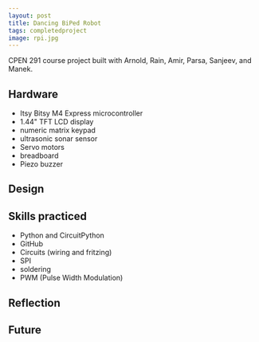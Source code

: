```yaml
---
layout: post
title: Dancing BiPed Robot
tags: completedproject
image: rpi.jpg
---
```


CPEN 291 course project built with Arnold, Rain, Amir, Parsa, Sanjeev, and Manek. 

## Hardware
- Itsy Bitsy M4 Express microcontroller
- 1.44" TFT LCD display
- numeric matrix keypad
- ultrasonic sonar sensor
- Servo motors
- breadboard
- Piezo buzzer

## Design 


## Skills practiced
- Python and CircuitPython
- GitHub
- Circuits (wiring and fritzing)
- SPI 
- soldering
- PWM (Pulse Width Modulation)

## Reflection

## Future 
